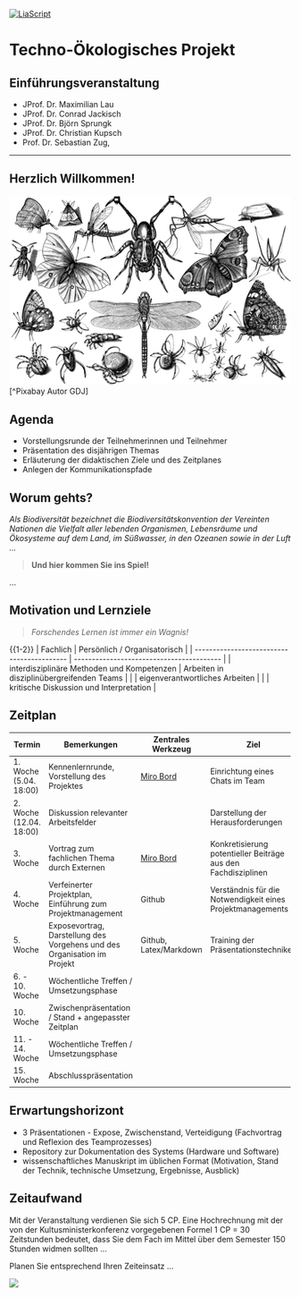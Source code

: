 <!--
author:   Sebastian Zug, Conrad Jakisch, Maximilian Lau, Björn Sprungk
email:    sebastian.zug@informatik.tu-freiberg.de

version:  0.0.1
language: de
narrator: Deutsch Female

icon: https://upload.wikimedia.org/wikipedia/commons/d/de/Logo_TU_Bergakademie_Freiberg.svg
-->

[![LiaScript](https://raw.githubusercontent.com/LiaScript/LiaScript/master/badges/course.svg)](https://liascript.github.io/course/?https://github.com/TUBAF-IfI-LiaScript/VL_DigitaleSysteme/main/lectures/01_Grundbegriffe.md#1)

# Techno-Ökologisches Projekt

<h2>Einführungsveranstaltung</h2>

+ JProf. Dr. Maximilian Lau
+ JProf. Dr. Conrad Jackisch
+ JProf. Dr. Björn Sprungk 
+ JProf. Dr. Christian Kupsch
+ Prof. Dr. Sebastian Zug,

------------------------------

<h2>Herzlich Willkommen!</h2>

![An Atlas-Agena 5 carrying the Mariner 1 spacecraft](./images/insects.png)[^Pixabay Autor GDJ]


## Agenda

+ Vorstellungsrunde der Teilnehmerinnen und Teilnehmer 
+ Präsentation des disjährigen Themas
+ Erläuterung der didaktischen Ziele und des Zeitplanes 
+ Anlegen der Kommunikationspfade

## Worum gehts?

_Als Biodiversität bezeichnet die Biodiversitätskonvention der Vereinten Nationen die Vielfalt aller lebenden Organismen, Lebensräume und Ökosysteme auf dem Land, im Süßwasser, in den Ozeanen sowie in der Luft ..._

> __Und hier kommen Sie ins Spiel!__

...

## Motivation und Lernziele

> _Forschendes Lernen ist immer ein Wagnis!_

{{1-2}}
| Fachlich                                   | Persönlich / Organisatorisch              |
| ------------------------------------------ | ----------------------------------------- |
| interdisziplinäre Methoden und Kompetenzen | Arbeiten in disziplinübergreifenden Teams |
|                                            | eigenverantwortliches Arbeiten            |
|                                            | kritische Diskussion und Interpretation   |

## Zeitplan 

| Termin                   | Bemerkungen                                                              | Zentrales Werkzeug                                                               | Ziel                                                          |
| ------------------------ | ------------------------------------------------------------------------ | -------------------------------------------------------------------------------- | ------------------------------------------------------------- |
| 1. Woche  (5.04. 18:00)  | Kennenlernrunde, Vorstellung des Projektes                               | [Miro Bord](https://miro.com/app/board/uXjVMZ8ho24=/?share_link_id=866943224640) | Einrichtung eines Chats im Team                               |
| 2. Woche  (12.04. 18:00) | Diskussion relevanter Arbeitsfelder                                      |                                                                                  | Darstellung der Herausforderungen                             |
| 3. Woche                 | Vortrag zum fachlichen Thema durch Externen                              | [Miro Bord](https://miro.com/app/board/uXjVMZ8ho24=/?share_link_id=866943224640) | Konkretisierung potentieller Beiträge aus den Fachdisziplinen |
| 4. Woche                 | Verfeinerter Projektplan, Einführung zum Projektmanagement               | Github                                                                           | Verständnis für die Notwendigkeit eines Projektmanagements    |
| 5. Woche                 | Exposevortrag, Darstellung des Vorgehens und des Organisation im Projekt | Github, Latex/Markdown                                                           | Training der Präsentationstechniken                           |
| 6. - 10. Woche           | Wöchentliche Treffen / Umsetzungsphase                                   |                                                                                  |                                                               |
| 10. Woche                | Zwischenpräsentation / Stand + angepasster Zeitplan                      |                                                                                  |                                                               |
| 11. - 14. Woche          | Wöchentliche Treffen / Umsetzungsphase                                   |                                                                                  |                                                               |
| 15. Woche                | Abschlusspräsentation                                                    |                                                                                  |                                                               |


## Erwartungshorizont

+ 3 Präsentationen - Expose, Zwischenstand, Verteidigung (Fachvortrag und Reflexion des Teamprozesses) 
+ Repository zur Dokumentation des Systems (Hardware und Software)
+ wissenschaftliches Manuskript im üblichen Format (Motivation, Stand der Technik, technische Umsetzung, Ergebnisse, Ausblick)

## Zeitaufwand 

Mit der Veranstaltung verdienen Sie sich 5 CP. Eine Hochrechnung mit der von der Kultusministerkonferenz vorgegebenen Formel 1 CP = 30 Zeitstunden bedeutet, dass Sie dem Fach im Mittel über dem Semester 150 Stunden widmen sollten ... 

Planen Sie entsprechend Ihren Zeiteinsatz ...

![](https://upload.wikimedia.org/wikipedia/commons/thumb/4/45/Gantt_diagramm.svg/2560px-Gantt_diagramm.svg.png)

